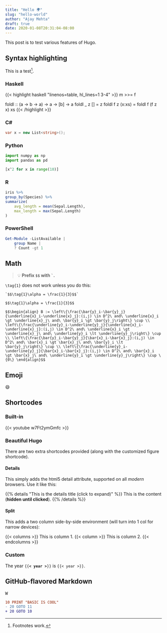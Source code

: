 ```yaml
---
title: "Hello 🌍"
slug: "hello-world"
author: "Ajay Mehta"
draft: true
date: 2020-01-08T20:31:04-08:00
---
```


This post is to test various features of Hugo.

<!--more-->

## Syntax highlighting

This is a test[^1].

### Haskell

{{< highlight haskell "linenos=table, hl_lines=1 3-4" >}}
m >>= f

foldl :: (a -> b -> a) -> a -> [b] -> a
foldl _ z [] = z
foldl f z (x:xs) = foldl f (f z x) xs
{{< /highlight >}}

### C\#

```csharp
var x = new List<string>();
```

### Python

```python {linenos=table, hl_lines=["1-2", 4]}
import numpy as np
import pandas as pd

[x^2 for x in range(10)]
```

### R

```r {hl_lines = [1, 3]}
iris %>%
group_by(Species) %>%
summarize(
    avg_length = mean(Sepal.Length),
    max_length = max(Sepal.Length)
)
```

### PowerShell

```powershell
Get-Module -ListAvailable |
    group Name |
    ? Count -gt 1
```

## Math

> :bulb: **Prefix `$$` with `` ` ``.**

`\tag{1}`  does not work unless you do this:

```text
`$$\tag{1}\alpha = \frac{1}{3}$$`
```

`$$\tag{1}\alpha = \frac{1}{3}$$`

`$$\begin{align}
B := \left\{\frac{\bar{y}_i-\bar{y}_j}{\underline{x}_i-\underline{x}_j}:(i,j) \in D^2\ and\ \underline{x}_i \gt \underline{x}_j\ and\ \bar{y}_i \gt \bar{y}_j\right\} \cup \\
\left\{\frac{\underline{y}_i-\underline{y}_j}{\underline{x}_i-\underline{x}_j}:(i,j) \in D^2\ and\ \underline{x}_i \gt \underline{x}_j\ and\ \underline{y}_i \lt \underline{y}_j\right\} \cup \\
\left\{\frac{\bar{y}_i-\bar{y}_j}{\bar{x}_i-\bar{x}_j}:(i,j) \in D^2\ and\ \bar{x}_i \gt \bar{x}_j\ and\ \bar{y}_i \lt \bar{y}_j\right\} \cup \\
\left\{\frac{\underline{y}_i-\underline{y}_j}{\bar{x}_i-\bar{x}_j}:(i,j) \in D^2\ and\ \bar{x}_i \gt \bar{x}_j\ and\ \underline{y}_i \gt \underline{y}_j\right\} \cup \{0\}
\end{align}$$`

## Emoji

:smile:

## Shortcodes

### Built-in

{{< youtube w7Ft2ymGmfc >}}

### Beautiful Hugo

There are two extra shortcodes provided (along with the customized figure shortcode).

#### Details

This simply adds the html5 detail attribute, supported on all *modern* browsers. Use it like this:

{{% details "This is the details title (click to expand)" %}}
This is the content (**hidden until clicked**).
{{% /details %}}

#### Split

This adds a two column side-by-side environment (will turn into 1 col for narrow devices):

{{< columns >}}
This is column 1.
{{< column >}}
This is column 2.
{{< endcolumns >}}

### Custom

The year `{{`**`< year >`**`}}` is `{{< year >}}`.

## GitHub-flavored Markdown

<kbd>W</kbd>

```diff
10 PRINT "BASIC IS COOL"
- 20 GOTO 11
+ 20 GOTO 10
```

[^1]: Footnotes work.
